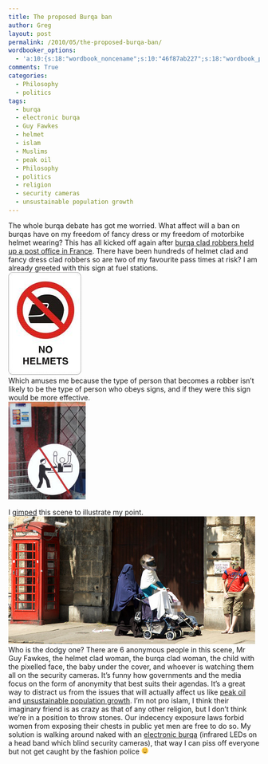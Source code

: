 ```yaml
---
title: The proposed Burqa ban
author: Greg
layout: post
permalink: /2010/05/the-proposed-burqa-ban/
wordbooker_options:
  - 'a:10:{s:18:"wordbook_noncename";s:10:"46f87ab227";s:18:"wordbook_page_post";s:4:"-100";s:18:"wordbook_orandpage";s:1:"2";s:23:"wordbook_default_author";s:1:"2";s:23:"wordbook_extract_length";s:3:"256";s:19:"wordbook_actionlink";s:3:"300";s:26:"wordbooker_publish_default";s:2:"on";s:18:"wordbook_attribute";s:31:"Posted a new post on their blog";s:29:"wordbooker_status_update_text";s:35:": New blog post :  %title% - %link%";s:20:"wordbook_comment_get";s:2:"on";}'
comments: True
categories:
  - Philosophy
  - politics
tags:
  - burqa
  - electronic burqa
  - Guy Fawkes
  - helmet
  - islam
  - Muslims
  - peak oil
  - Philosophy
  - politics
  - religion
  - security cameras
  - unsustainable population growth
---
```

The whole burqa debate has got me worried. What affect will a ban on burqas have on my freedom of fancy dress or my freedom of motorbike helmet wearing? This has all kicked off again after [burqa clad robbers held up a post office in France][1]. There have been hundreds of helmet clad and fancy dress clad robbers so are two of my favourite pass times at risk? I am already greeted with this sign at fuel stations.  
[<img src="/wp-content/uploads/2010/05/no-helmets.jpeg" alt="" title="no helmets" width="146" height="206" class="alignnone size-full wp-image-382" />][2]  
Which amuses me because the type of person that becomes a robber isn&#8217;t likely to be the type of person who obeys signs, and if they were this sign would be more effective.  
[<img src="/wp-content/uploads/2010/05/robbery_sign.jpg" alt="" title="no_robbery_sign" width="155" height="196" class="alignnone size-full wp-image-383" />][3]

I [gimped][4] this scene to illustrate my point.  
[<img src="/wp-content/uploads/2010/05/Burqa_and_Guy_England_small1.jpg" alt="" title="Burqa_and_Guy_England_small" width="495" height="256" class="alignnone size-full wp-image-385" />][5]  
Who is the dodgy one? There are 6 anonymous people in this scene, Mr Guy Fawkes, the helmet clad woman, the burqa clad woman, the child with the pixelled face, the baby under the cover, and whoever is watching them all on the security cameras. It&#8217;s funny how governments and the media focus on the form of anonymity that best suits their agendas. It&#8217;s a great way to distract us from the issues that will actually affect us like [peak oil][6] and [unsustainable population growth][7]. I&#8217;m not pro islam, I think their imaginary friend is as crazy as that of any other religion, but I don&#8217;t think we&#8217;re in a position to throw stones. Our indecency exposure laws forbid women from exposing their chests in public yet men are free to do so. My solution is walking around naked with an [electronic burqa][8] (infrared LEDs on a head band which blind security cameras), that way I can piss off everyone but not get caught by the fashion police <img src="/wp-content/smilies/simple-smile.png" alt=":)" class="wp-smiley" style="height: 1em; max-height: 1em;" />

 [1]: http://www.abc.net.au/news/stories/2010/02/07/2812378.htm
 [2]: /wp-content/uploads/2010/05/no-helmets.jpeg
 [3]: /wp-content/uploads/2010/05/robbery_sign.jpg
 [4]: http://www.gimp.org/
 [5]: /wp-content/uploads/2010/05/Burqa_and_Guy_England_small1.jpg
 [6]: http://en.wikipedia.org/wiki/Peak_oil
 [7]: http://socialissues.wiseto.com/Articles/FO3020630104/
 [8]: http://www.oberwelt.de/projects/2008/Filo%20art.htm